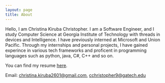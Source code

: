 ```yaml
---
layout: page
title: About
---
```

Hello, I am Christina Kiruba Christopher. I am a Software Engineer, and I study Computer Science at Georgia Institute of Technology with threads in devices and Intelligence. I have previously interned at Microsoft and Union Pacific. Through my internships and personal projects, I have gained experince in various tech frameworks and proficent in programming languages such as python, java, C#, C++ and so on.  

You can find my resume [here](/Christina_Kiruba_Christopher_SWE_Resume.pdf). 

Email: <christina.kiruba2601@gmail.com>, <cchristopher9@gatech.edu>

